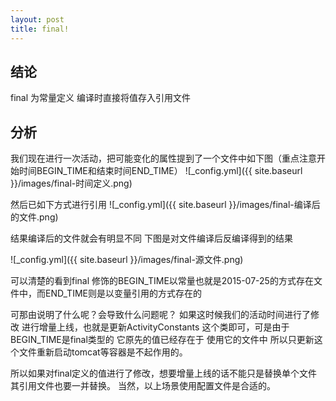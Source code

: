 ```yaml
---
layout: post
title: final!
---
```


## 结论
final 为常量定义 编译时直接将值存入引用文件

## 分析

我们现在进行一次活动，把可能变化的属性提到了一个文件中如下图（重点注意开始时间BEGIN_TIME和结束时间END_TIME）
![_config.yml]({{ site.baseurl }}/images/final-时间定义.png)

然后已如下方式进行引用
![_config.yml]({{ site.baseurl }}/images/final-编译后的文件.png)

结果编译后的文件就会有明显不同 下图是对文件编译后反编译得到的结果

![_config.yml]({{ site.baseurl }}/images/final-源文件.png)

可以清楚的看到final 修饰的BEGIN_TIME以常量也就是2015-07-25的方式存在文件中，而END_TIME则是以变量引用的方式存在的


可那由说明了什么呢？会导致什么问题呢？
如果这时候我们的活动时间进行了修改  进行增量上线，也就是更新ActivityConstants 这个类即可，可是由于BEGIN_TIME是final类型的
它原先的值已经存在于 使用它的文件中 所以只更新这个文件重新启动tomcat等容器是不起作用的。

所以如果对final定义的值进行了修改，想要增量上线的话不能只是替换单个文件其引用文件也要一并替换。
当然，以上场景使用配置文件是合适的。